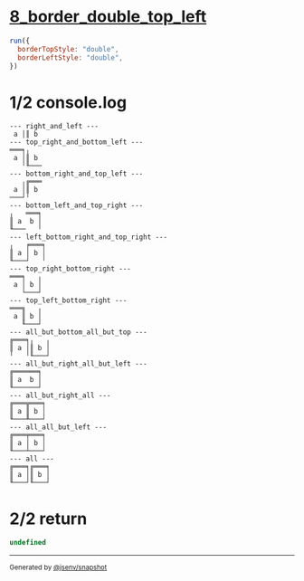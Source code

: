 # [8_border_double_top_left](../../table_2_cells_same_row.test.mjs#L175)

```js
run({
  borderTopStyle: "double",
  borderLeftStyle: "double",
})
```

# 1/2 console.log

```console
--- right_and_left ---
 a │║ b 
--- top_right_and_bottom_left ---
═══╕╷   
 a │║ b 
   ╵╙───
--- bottom_right_and_top_left ---
   ╷╔═══
 a │║ b 
───┘╵   
--- bottom_left_and_top_right ---
╷   ═══╕
║ a  b │
╙───   ╵
--- left_bottom_right_and_top_right ---
╷   ╒═══╕
║ a │ b │
╙───┘   ╵
--- top_right_bottom_right ---
═══╕   ╷
 a │ b │
   └───┘
--- top_left_bottom_right ---
═══╗   ╷
 a ║ b │
   ╙───┘
--- all_but_bottom_all_but_top ---
╔═══╕╷   ╷
║ a │║ b │
╵   ╵╙───┘
--- all_but_right_all_but_left ---
╔══════╕
║ a  b │
╙──────┘
--- all_but_right_all ---
╔═══╦═══╕
║ a ║ b │
╙───╨───┘
--- all_all_but_left ---
╔═══╤═══╕
║ a │ b │
╙───┴───┘
--- all ---
╔═══╕╔═══╕
║ a │║ b │
╙───┘╙───┘
```

# 2/2 return

```js
undefined
```

---

<sub>
  Generated by <a href="https://github.com/jsenv/core/tree/main/packages/tooling/snapshot">@jsenv/snapshot</a>
</sub>
